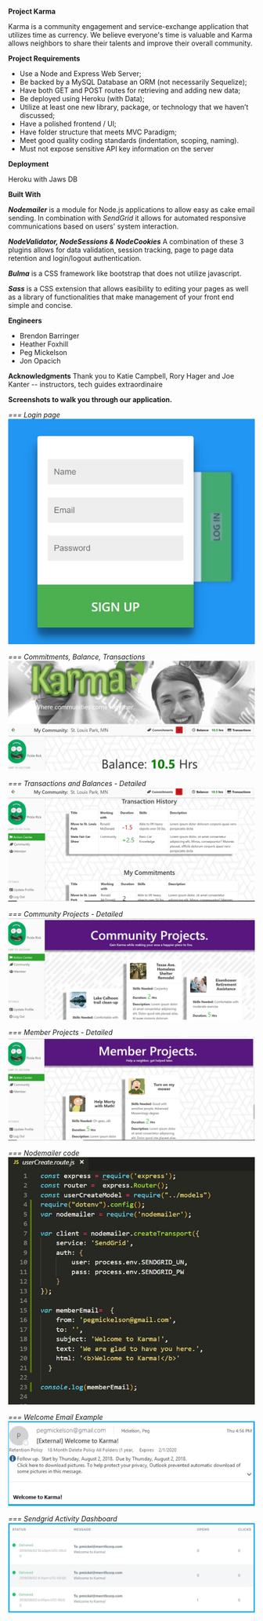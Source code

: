 **Project Karma**

Karma is a community engagement and service-exchange application that utilizes time as currency.  We believe everyone's time is valuable and Karma allows neighbors to share their talents and improve their overall community.

**Project Requirements**

- Use a Node and Express Web Server;
- Be backed by a MySQL Database an ORM (not necessarily Sequelize);
- Have both GET and POST routes for retrieving and adding new data;
- Be deployed using Heroku (with Data);
- Utilize at least one new library, package, or technology that we haven’t discussed;
- Have a polished frontend / UI;
- Have folder structure that meets MVC Paradigm;
- Meet good quality coding standards (indentation, scoping, naming).
- Must not expose sensitive API key information on the server

**Deployment**

Heroku with Jaws DB

**Built With**

***Nodemailer*** is a module for Node.js applications to allow easy as cake email sending. In combination with *SendGrid* it allows for automated responsive communications based on users' system interaction.

***NodeValidator, NodeSessions & NodeCookies***
A combination of these 3 plugins allows for data validation, session tracking, page to page data retention and login/logout authentication.

***Bulma*** is a CSS framework like bootstrap that does not utilize javascript.

***Sass*** is a CSS extension that allows easibility to editing your pages as well as a library of functionalities that make management of your front end simple and concise.

**Engineers**

- Brendon Barringer
- Heather Foxhill
- Peg Mickelson
- Jon Opacich

**Acknowledgments**
Thank you to Katie Campbell, Rory Hager and Joe Kanter  -- instructors, tech guides extraordinaire

**Screenshots to walk you through our application.**

*=== Login page* 
![Login screen](https://github.com/HRFoxhill/Project2/blob/master/Screenshot1.JPG)


*===  Commitments, Balance, Transactions* ![Commitments, Balance, Transactions](https://github.com/HRFoxhill/Project2/blob/master/Screenshot2.JPG)


*===  Transactions and Balances - Detailed* ![Transactions and Balances - Detailed](https://github.com/HRFoxhill/Project2/blob/master/Screenshot3.JPG)


*===  Community Projects - Detailed*![Community Projects - Detailed](https://github.com/HRFoxhill/Project2/blob/master/Screenshot4.JPG)


*===  Member Projects - Detailed*![Member Projects - Detailed](https://github.com/HRFoxhill/Project2/blob/master/Screenshot5.JPG)


*===  Nodemailer code*![Nodemailer](https://github.com/HRFoxhill/Project2/blob/master/Screenshot6.JPG)


*===  Welcome Email Example*![Welcome Email](https://github.com/HRFoxhill/Project2/blob/master/Screenshot7.JPG)


*===  Sendgrid Activity Dashboard*![Sendgrid](https://github.com/HRFoxhill/Project2/blob/master/Screenshot8.JPG)

